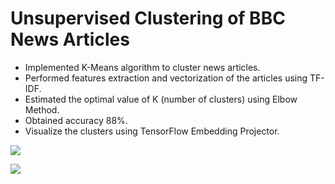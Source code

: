 # Unsupervised Clustering of BBC News Articles
* Implemented K-Means algorithm to cluster news articles.
* Performed features extraction and vectorization of the articles using TF-IDF.
* Estimated the optimal value of K (number of clusters) using Elbow Method.
* Obtained accuracy 88%.
* Visualize the clusters using TensorFlow Embedding Projector.

![](https://github.com/amarsharma441/News-Articles-Clustering/blob/master/Embedding%20Projector%20-%20Visualization/Embedding%20projector%20-%20visualization%20of%20high-dimensional%20data_NEWS_CLUSTERS_1.gif)

![](https://github.com/amarsharma441/News-Articles-Clustering/blob/master/Embedding%20Projector%20-%20Visualization/Embedding%20projector%20-%20visualization%20of%20high-dimensional%20data_NEWS_CLUSTERS_2.gif)
